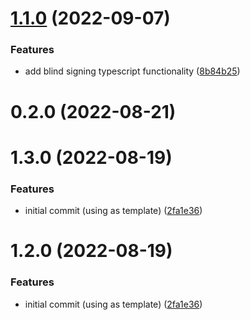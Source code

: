 # [1.1.0](https://github.com/NuggetsLtd/ffi-bbs-signatures/compare/v0.2.0...v1.1.0) (2022-09-07)


### Features

* add blind signing typescript functionality ([8b84b25](https://github.com/NuggetsLtd/ffi-bbs-signatures/commit/8b84b25e11515c8aceb5eb7064582c76f212b785))



# 0.2.0 (2022-08-21)



# 1.3.0 (2022-08-19)


### Features

* initial commit (using  as template) ([2fa1e36](https://github.com/NuggetsLtd/ffi-bbs-signatures/commit/2fa1e36be226db04c74623c78397a5c7a0190790))



# 1.2.0 (2022-08-19)


### Features

* initial commit (using  as template) ([2fa1e36](https://github.com/NuggetsLtd/ffi-bbs-signatures/commit/2fa1e36be226db04c74623c78397a5c7a0190790))



